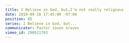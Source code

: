 ```yaml
---
title: I Believe in God, but…I’m not really religious
date: 2018-09-16 17:45:00 -07:00
position: 85
series: I Believe in God, but...
communicator: Pastor Jason Graves
vimeo_id: 290521703
---
```


